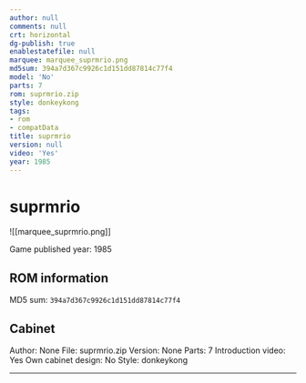 ```yaml
---
author: null
comments: null
crt: horizontal
dg-publish: true
enablestatefile: null
marquee: marquee_suprmrio.png
md5sum: 394a7d367c9926c1d151dd87814c77f4
model: 'No'
parts: 7
rom: suprmrio.zip
style: donkeykong
tags:
- rom
- compatData
title: suprmrio
version: null
video: 'Yes'
year: 1985
---
```


# suprmrio

![[marquee_suprmrio.png]]

Game published year: 1985

## ROM information

MD5 sum: `394a7d367c9926c1d151dd87814c77f4` 

## Cabinet

Author: None
File: suprmrio.zip
Version: None
Parts: 7
Introduction video: Yes
Own cabinet design: No
Style: donkeykong

---
